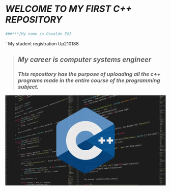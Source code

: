 # *WELCOME TO MY FIRST C++ REPOSITORY*
 ```ini
###***[My name is Osvaldo EG]
```
 `
My student registration Up210188
>## ***My career is computer systems engineer***
>### ***This repository has the purpose of uploading all the c++ programs made in the entire course of the programming subject.***
![Portada](https://github.com/Up210188/Up210188_cpp/blob/main/imagenes/Lenguaje-C-1024x576.webp)

